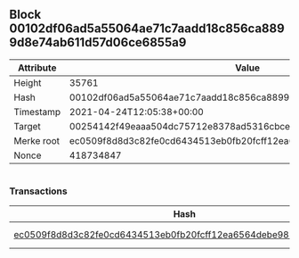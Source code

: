 ## Block 00102df06ad5a55064ae71c7aadd18c856ca8899d8e74ab611d57d06ce6855a9

Attribute | Value
--- | ---
Height | 35761
Hash | 00102df06ad5a55064ae71c7aadd18c856ca8899d8e74ab611d57d06ce6855a9
Timestamp | 2021-04-24T12:05:38+00:00
Target | 00254142f49eaaa504dc75712e8378ad5316cbcead634704b3734b6271167cc4
Merke root | ec0509f8d8d3c82fe0cd6434513eb0fb20fcff12ea6564debe981c067e92aeb6
Nonce | 418734847

```

```

### Transactions

Hash | Amount
--- | ---
[ec0509f8d8d3c82fe0cd6434513eb0fb20fcff12ea6564debe981c067e92aeb6](ec0509f8d8d3c82fe0cd6434513eb0fb20fcff12ea6564debe981c067e92aeb6.md) | 10.00000000 SKEPTI 
